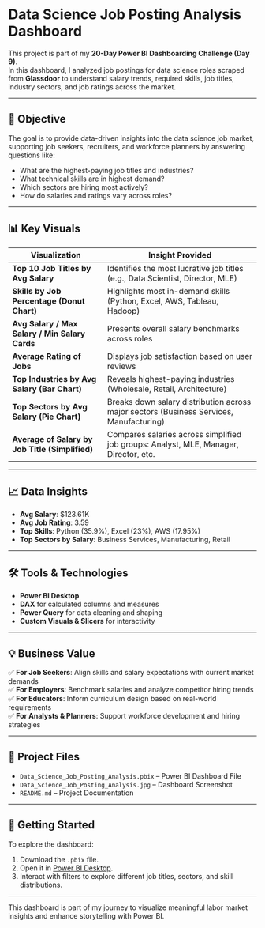 # Data Science Job Posting Analysis Dashboard

This project is part of my **20-Day Power BI Dashboarding Challenge (Day 9)**.  
In this dashboard, I analyzed job postings for data science roles scraped from **Glassdoor** to understand salary trends, required skills, job titles, industry sectors, and job ratings across the market.

---

## 🎯 Objective

The goal is to provide data-driven insights into the data science job market, supporting job seekers, recruiters, and workforce planners by answering questions like:
- What are the highest-paying job titles and industries?
- What technical skills are in highest demand?
- Which sectors are hiring most actively?
- How do salaries and ratings vary across roles?

---

## 📊 Key Visuals

| Visualization | Insight Provided |
|---------------|------------------|
| **Top 10 Job Titles by Avg Salary** | Identifies the most lucrative job titles (e.g., Data Scientist, Director, MLE) |
| **Skills by Job Percentage (Donut Chart)** | Highlights most in-demand skills (Python, Excel, AWS, Tableau, Hadoop) |
| **Avg Salary / Max Salary / Min Salary Cards** | Presents overall salary benchmarks across roles |
| **Average Rating of Jobs** | Displays job satisfaction based on user reviews |
| **Top Industries by Avg Salary (Bar Chart)** | Reveals highest-paying industries (Wholesale, Retail, Architecture) |
| **Top Sectors by Avg Salary (Pie Chart)** | Breaks down salary distribution across major sectors (Business Services, Manufacturing) |
| **Average of Salary by Job Title (Simplified)** | Compares salaries across simplified job groups: Analyst, MLE, Manager, Director, etc. |

---

## 📈 Data Insights

- **Avg Salary**: $123.61K  
- **Avg Job Rating**: 3.59  
- **Top Skills**: Python (35.9%), Excel (23%), AWS (17.95%)  
- **Top Sectors by Salary**: Business Services, Manufacturing, Retail  

---

## 🛠 Tools & Technologies

- **Power BI Desktop**
- **DAX** for calculated columns and measures
- **Power Query** for data cleaning and shaping
- **Custom Visuals & Slicers** for interactivity

---

## 💡 Business Value

✅ **For Job Seekers**: Align skills and salary expectations with current market demands  
✅ **For Employers**: Benchmark salaries and analyze competitor hiring trends  
✅ **For Educators**: Inform curriculum design based on real-world requirements  
✅ **For Analysts & Planners**: Support workforce development and hiring strategies

---

## 📁 Project Files

- `Data_Science_Job_Posting_Analysis.pbix` – Power BI Dashboard File  
- `Data_Science_Job_Posting_Analysis.jpg` – Dashboard Screenshot  
- `README.md` – Project Documentation  

---

## 🚀 Getting Started

To explore the dashboard:
1. Download the `.pbix` file.
2. Open it in [Power BI Desktop](https://powerbi.microsoft.com/desktop/).
3. Interact with filters to explore different job titles, sectors, and skill distributions.

---

This dashboard is part of my journey to visualize meaningful labor market insights and enhance storytelling with Power BI.
